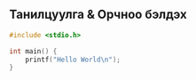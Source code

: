 ## Танилцуулга & Орчноо бэлдэх

```c
#include <stdio.h>

int main() {
    printf("Hello World\n");
}
```